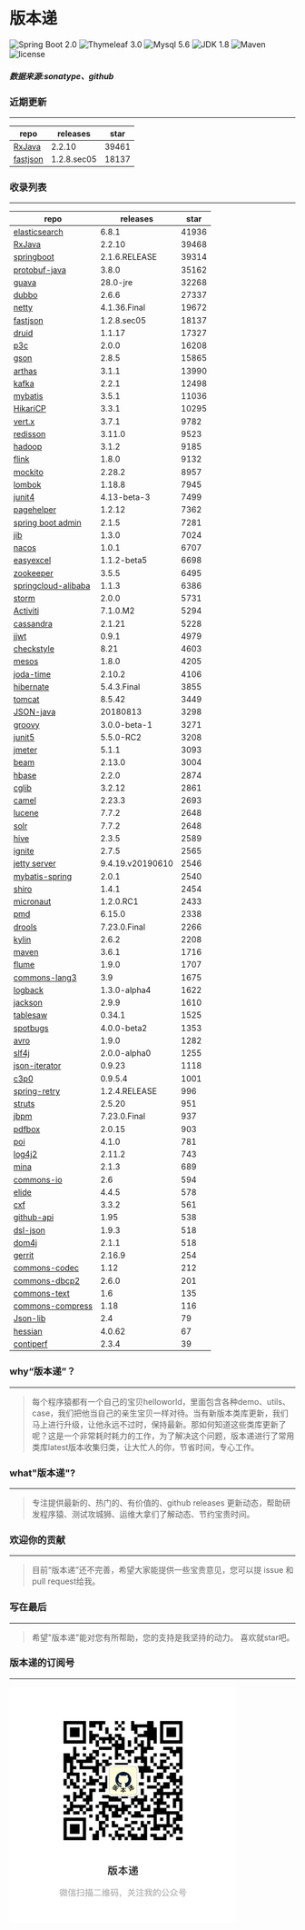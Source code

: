# 版本递
![Spring Boot 2.0](https://img.shields.io/badge/Spring%20Boot-2.0-brightgreen.svg)
![Thymeleaf 3.0](https://img.shields.io/badge/Thymeleaf-3.0-yellow.svg)
![Mysql 5.6](https://img.shields.io/badge/Mysql-5.6-blue.svg)
![JDK 1.8](https://img.shields.io/badge/JDK-1.8-brightgreen.svg)
![Maven](https://img.shields.io/badge/Maven-3.5.0-yellowgreen.svg)
![license](https://img.shields.io/badge/license-Apache%202-blue.svg)
##### 数据来源:sonatype、github

### 近期更新
---
repo | releases | star
---|---|---
[RxJava](https://github.com/ReactiveX/RxJava) | 2.2.10 | 39461
[fastjson](https://github.com/alibaba/fastjson) | 1.2.8.sec05 | 18137

### 收录列表
---
repo | releases | star
---|---|---
[elasticsearch](https://github.com/elastic/elasticsearch) | 6.8.1 | 41936 
[RxJava](https://github.com/ReactiveX/RxJava) | 2.2.10 | 39468 
[springboot](https://github.com/spring-projects/spring-boot) | 2.1.6.RELEASE | 39314 
[protobuf-java](https://github.com/protocolbuffers/protobuf) | 3.8.0 | 35162 
[guava](https://github.com/google/guava) | 28.0-jre | 32268 
[dubbo](https://github.com/apache/incubator-dubbo) | 2.6.6 | 27337 
[netty](https://github.com/netty/netty) | 4.1.36.Final | 19672 
[fastjson](https://github.com/alibaba/fastjson) | 1.2.8.sec05 | 18137 
[druid](https://github.com/alibaba/druid) | 1.1.17 | 17327 
[p3c](https://github.com/alibaba/p3c) | 2.0.0 | 16208 
[gson](https://github.com/google/gson) | 2.8.5 | 15865 
[arthas](https://github.com/alibaba/arthas) | 3.1.1 | 13990 
[kafka](https://github.com/apache/kafka) | 2.2.1 | 12498 
[mybatis](https://github.com/mybatis/mybatis-3) | 3.5.1 | 11036 
[HikariCP](https://github.com/brettwooldridge/HikariCP) | 3.3.1 | 10295 
[vert.x](https://github.com/eclipse-vertx/vert.x) | 3.7.1 | 9782 
[redisson](https://github.com/redisson/redisson) | 3.11.0 | 9523 
[hadoop](https://github.com/apache/hadoop) | 3.1.2 | 9185 
[flink](https://github.com/apache/flink) | 1.8.0 | 9132 
[mockito](https://github.com/mockito/mockito) | 2.28.2 | 8957 
[lombok](https://github.com/rzwitserloot/lombok) | 1.18.8 | 7945 
[junit4](https://github.com/junit-team/junit4) | 4.13-beta-3 | 7499 
[pagehelper](https://github.com/pagehelper/Mybatis-PageHelper) | 1.2.12 | 7362 
[spring boot admin](https://github.com/codecentric/spring-boot-admin) | 2.1.5 | 7281 
[jib](https://github.com/GoogleContainerTools/jib) | 1.3.0 | 7024 
[nacos](https://github.com/alibaba/nacos) | 1.0.1 | 6707 
[easyexcel](https://github.com/alibaba/easyexcel) | 1.1.2-beta5 | 6698 
[zookeeper](https://github.com/apache/zookeeper) | 3.5.5 | 6495 
[springcloud-alibaba](https://github.com/spring-cloud-incubator/spring-cloud-alibaba) | 1.1.3 | 6386 
[storm](https://github.com/apache/storm) | 2.0.0 | 5731 
[Activiti](https://github.com/Activiti/Activiti) | 7.1.0.M2 | 5294 
[cassandra](https://github.com/apache/cassandra) | 2.1.21 | 5228 
[jjwt](https://github.com/jwtk/jjwt) | 0.9.1 | 4979 
[checkstyle](https://github.com/checkstyle/checkstyle) | 8.21 | 4603 
[mesos](https://github.com/apache/mesos) | 1.8.0 | 4205 
[joda-time](https://github.com/JodaOrg/joda-time) | 2.10.2 | 4106 
[hibernate](https://github.com/hibernate/hibernate-orm) | 5.4.3.Final | 3855 
[tomcat](https://github.com/apache/tomcat) | 8.5.42 | 3449 
[JSON-java](https://github.com/stleary/JSON-java) | 20180813 | 3298 
[groovy](https://github.com/apache/groovy) | 3.0.0-beta-1 | 3271 
[junit5](https://github.com/junit-team/junit5) | 5.5.0-RC2 | 3208 
[jmeter](https://github.com/apache/jmeter) | 5.1.1 | 3093 
[beam](https://github.com/apache/beam) | 2.13.0 | 3004 
[hbase](https://github.com/apache/hbase) | 2.2.0 | 2874 
[cglib](https://github.com/cglib/cglib) | 3.2.12 | 2861 
[camel](https://github.com/apache/camel) | 2.23.3 | 2693 
[lucene](https://github.com/apache/lucene-solr) | 7.7.2 | 2648 
[solr](https://github.com/apache/lucene-solr) | 7.7.2 | 2648 
[hive](https://github.com/apache/hive) | 2.3.5 | 2589 
[ignite](https://github.com/apache/ignite) | 2.7.5 | 2565 
[jetty server](https://github.com/eclipse/jetty.project) | 9.4.19.v20190610 | 2546 
[mybatis-spring](https://github.com/mybatis/spring-boot-starter) | 2.0.1 | 2540 
[shiro](https://github.com/apache/shiro) | 1.4.1 | 2454 
[micronaut](https://github.com/micronaut-projects/micronaut-core) | 1.2.0.RC1 | 2433 
[pmd](https://github.com/pmd/pmd) | 6.15.0 | 2338 
[drools](https://github.com/kiegroup/drools) | 7.23.0.Final | 2266 
[kylin](https://github.com/apache/kylin) | 2.6.2 | 2208 
[maven](https://github.com/apache/maven) | 3.6.1 | 1716 
[flume](https://github.com/apache/flume) | 1.9.0 | 1707 
[commons-lang3](https://github.com/apache/commons-lang) | 3.9 | 1675 
[logback](https://github.com/qos-ch/logback) | 1.3.0-alpha4 | 1622 
[jackson](https://github.com/FasterXML/jackson-core) | 2.9.9 | 1610 
[tablesaw](https://github.com/jtablesaw/tablesaw) | 0.34.1 | 1525 
[spotbugs](https://github.com/spotbugs/spotbugs) | 4.0.0-beta2 | 1353 
[avro](https://github.com/apache/avro) | 1.9.0 | 1282 
[slf4j](https://github.com/qos-ch/slf4j) | 2.0.0-alpha0 | 1255 
[json-iterator](https://github.com/json-iterator/java) | 0.9.23 | 1118 
[c3p0](https://github.com/swaldman/c3p0) | 0.9.5.4 | 1001 
[spring-retry](https://github.com/spring-projects/spring-retry) | 1.2.4.RELEASE | 996 
[struts](https://github.com/apache/struts) | 2.5.20 | 951 
[jbpm](https://github.com/kiegroup/jbpm) | 7.23.0.Final | 937 
[pdfbox](https://github.com/apache/pdfbox) | 2.0.15 | 903 
[poi](https://github.com/apache/poi) | 4.1.0 | 781 
[log4j2](https://github.com/apache/logging-log4j2) | 2.11.2 | 743 
[mina](https://github.com/apache/mina) | 2.1.3 | 689 
[commons-io](https://github.com/apache/commons-io) | 2.6 | 594 
[elide](https://github.com/yahoo/elide) | 4.4.5 | 578 
[cxf](https://github.com/apache/cxf) | 3.3.2 | 561 
[github-api](https://github.com/kohsuke/github-api) | 1.95 | 538 
[dsl-json](https://github.com/ngs-doo/dsl-json) | 1.9.3 | 518 
[dom4j](https://github.com/dom4j/dom4j) | 2.1.1 | 518 
[gerrit](https://github.com/GerritCodeReview/gerrit) | 2.16.9 | 254 
[commons-codec](https://github.com/apache/commons-codec) | 1.12 | 212 
[commons-dbcp2](https://github.com/apache/commons-dbcp) | 2.6.0 | 201 
[commons-text](https://github.com/apache/commons-text) | 1.6 | 135 
[commons-compress](https://github.com/apache/commons-compress) | 1.18 | 116 
[Json-lib](https://github.com/aalmiray/Json-lib) | 2.4 | 79 
[hessian](https://github.com/ebourg/hessian) | 4.0.62 | 67 
[contiperf](https://github.com/lucaspouzac/contiperf) | 2.3.4 | 39 

### why“版本递”？
--- 
>每个程序猿都有一个自己的宝贝helloworld，里面包含各种demo、utils、case，我们把他当自己的亲生宝贝一样对待。当有新版本类库更新，我们马上进行升级，让他永远不过时，保持最新。那如何知道这些类库更新了呢？这是一个非常耗时耗力的工作，为了解决这个问题，版本递进行了常用类库latest版本收集归类，让大忙人的你，节省时间，专心工作。


### what"版本递"?
---
> 专注提供最新的、热门的、有价值的、github releases 更新动态，帮助研发程序猿、测试攻城狮、运维大拿们了解动态、节约宝贵时间。

### 欢迎你的贡献
---
> 目前“版本递”还不完善，希望大家能提供一些宝贵意见，您可以提 issue 和 pull request给我。


### 写在最后
---
> 希望"版本递"能对您有所帮助，您的支持是我坚持的动力。
> 喜欢就star吧。

### 版本递的订阅号
---
<img src="https://github.com/jartisan2001/latest/blob/master/Image.jpg" width="400" hegiht="400" align=left />